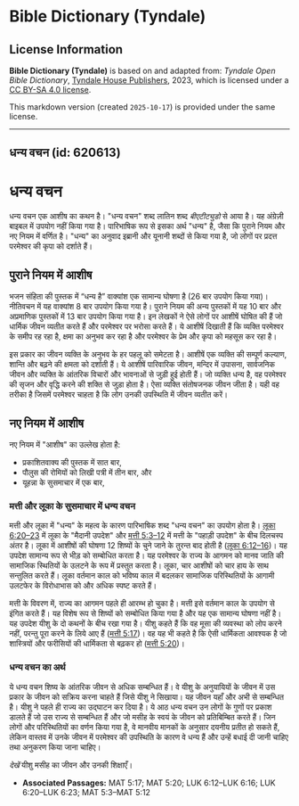 # Bible Dictionary (Tyndale)

## License Information

**Bible Dictionary (Tyndale)** is based on and adapted from: _Tyndale Open Bible Dictionary_, [Tyndale House Publishers](https://tyndaleopenresources.com/), 2023, which is licensed under a [CC BY-SA 4.0 license](https://creativecommons.org/licenses/by-sa/4.0/legalcode.en).

This markdown version (created `2025-10-17`) is provided under the same license.



--------------------------------

## धन्य वचन (id: 620613)

धन्य वचन
========

धन्य वचन एक आशीष का कथन है। "धन्य वचन" शब्द लातिन शब्द *बीएटीट्युडो* से आया है। यह अंग्रेज़ी बाइबल में उपयोग नहीं किया गया है। पारिभाषिक रूप से इसका अर्थ "धन्य" है, जैसा कि पुराने नियम और नए नियम में वर्णित है। "धन्य" का अनुवाद इब्रानी और यूनानी शब्दों से किया गया है, जो लोगों पर प्रदत्त परमेश्वर की कृपा को दर्शाते हैं।

पुराने नियम में आशीष
--------------------

भजन संहिता की पुस्तक में “धन्य है” वाक्यांश एक सामान्य घोषणा है (26 बार उपयोग किया गया)। नीतिवचन में यह वाक्यांश 8 बार उपयोग किया गया है। पुराने नियम की अन्य पुस्तकों में यह 10 बार और अप्रमाणिक पुस्तकों में 13 बार उपयोग किया गया है। इन लेखकों ने ऐसे लोगों पर आशीषें घोषित की हैं जो धार्मिक जीवन व्यतीत करते हैं और परमेश्वर पर भरोसा करते हैं। ये आशीषें दिखाती हैं कि व्यक्ति परमेश्वर के समीप रह रहा है, क्षमा का अनुभव कर रहा है और परमेश्वर के प्रेम और कृपा को महसूस कर रहा है।

इस प्रकार का जीवन व्यक्ति के अनुभव के हर पहलू को समेटता है। आशीषें एक व्यक्ति की सम्पूर्ण कल्याण, शान्ति और बढ़ने की क्षमता को दर्शाती हैं। ये आशीषें पारिवारिक जीवन, मन्दिर में उपासना, सार्वजनिक जीवन और व्यक्ति के आंतरिक विचारों और भावनाओं से जुड़ी हुई होती हैं। जो व्यक्ति धन्य है, वह परमेश्वर की सृजन और वृद्धि करने की शक्ति से जुड़ा होता है। ऐसा व्यक्ति संतोषजनक जीवन जीता है। यही वह तरीका है जिसमें परमेश्वर चाहता है कि लोग उनकी उपस्थिति में जीवन व्यतीत करें।

नए नियम में आशीष
----------------

नए नियम में "आशीष" का उल्लेख होता है:

* प्रकाशितवाक्य की पुस्तक में सात बार,
* पौलुस की रोमियों को लिखी पत्री में तीन बार, और
* यूहन्ना के सुसमाचार में एक बार,

### मत्ती और लूका के सुसमाचार में धन्य वचन

मत्ती और लूका में "धन्य" के महत्व के कारण पारिभाषिक शब्द "धन्य वचन" का उपयोग होता है। [लूका 6:20–23](https://ref.ly/Luke6:20-Luke6:23) में लूका के "मैदानी उपदेश" और [मत्ती 5:3–12](https://ref.ly/Matt5:3-Matt5:12) में मत्ती के "पहाड़ी उपदेश" के बीच दिलचस्प अंतर है। लूका में आशीषों की घोषणा 12 शिष्यों के चुने जाने के तुरन्त बाद होती है ([लूका 6:12–16](https://ref.ly/Luke6:12-Luke6:16))। यह उपदेश सामान्य रूप से भीड़ को सम्बोधित करता है। यह परमेश्वर के राज्य के आगमन को मानव जाति की सामाजिक स्थितियों के उलटने के रूप में प्रस्तुत करता है। लूका, चार आशीषों को चार हाय के साथ सन्तुलित करते हैं। लूका वर्तमान काल को भविष्य काल में बदलकर सामाजिक परिस्थितियों के आगामी उलटफेर के विरोधाभास को और अधिक स्पष्ट करते हैं।

मत्ती के विवरण में, राज्य का आगमन पहले ही आरम्भ हो चुका है। मत्ती इसे वर्तमान काल के उपयोग से इंगित करते हैं। यह विशेष रूप से शिष्यों को सम्बोधित किया गया है और यह एक सामान्य घोषणा नहीं है। यह उपदेश यीशु के दो कथनों के बीच रखा गया है। यीशु कहते हैं कि वह मूसा की व्यवस्था को लोप करने नहीं, परन्तु पूरा करने के लिये आए हैं ([मत्ती 5:17](https://ref.ly/Matt5:17))। वह यह भी कहते है कि ऐसी धार्मिकता आवश्यक है जो शास्त्रियों और फरीसियों की धार्मिकता से बढ़कर हो ([मत्ती 5:20](https://ref.ly/Matt5:20))। 

### धन्य वचन का अर्थ

ये धन्य वचन शिष्य के आंतरिक जीवन से अधिक सम्बन्धित हैं। वे यीशु के अनुयायियों के जीवन में उस प्रकार के जीवन को सक्रिय करना चाहते हैं जिसे यीशु ने सिखाया। यह जीवन यहाँ और अभी से सम्बन्धित है। यीशु ने पहले ही राज्य का उद्घाटन कर दिया है। ये आठ धन्य वचन उन लोगों के गुणों पर प्रकाश डालते हैं जो उस राज्य से सम्बन्धित हैं और जो मसीह के स्वयं के जीवन को प्रतिबिम्बित करते हैं। जिन लोगों और परिस्थितियों का वर्णन किया गया है, वे मानवीय मानकों के अनुसार दयनीय प्रतीत हो सकते हैं, लेकिन वास्तव में उनके जीवन में परमेश्वर की उपस्थिति के कारण वे धन्य हैं और उन्हें बधाई दी जानी चाहिए तथा अनुकरण किया जाना चाहिए।

*देखें* यीशु मसीह का जीवन और उनकी शिक्षाएँ।

* **Associated Passages:** MAT 5:17; MAT 5:20; LUK 6:12–LUK 6:16; LUK 6:20–LUK 6:23; MAT 5:3–MAT 5:12

